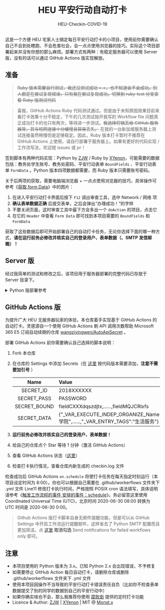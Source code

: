 <h1 align="center">HEU 平安行动自动打卡</h1>

<div align="center">HEU-Checkin-COVID-19</div></br>


这是一个方便 HEU 宅家人士搞定每日平安行动打卡的小项目，使用前你需要确认自己不会到处瞎跑、不会危害社会，会一点点使用浏览器的技巧。实际这个项目部署起来并没有你想的那么麻烦。部署方式有两种：有稳定服务器可以使用 Server 版，没有的话可以通过 GitHub Actions 版实现解放。

## 准备

> ~~Ruby 版本需要自行测试，我还没测试成功 >.<，也不知道会不会成功。别人都是在尝试复现错误，只有我在尝试复现成功。切换到 ruby-test 分支查看 Ruby 版测试代码~~

> 喜报，GitHub Actions Ruby 代码测试通过。但是由于未知原因效果目前来看打卡效果十分不稳定，下午的几次测试抛开我写的 Workflow file 问题真正成功打卡的也只有两次，等待进一步测试。~~我选择将锅丢给 GitHub 服务器背，其与校网连接十分缓慢且容易丢失。~~ 在我的一台新加坡服务器上测试连接虽然稍慢但是足够稳定。因此，Ruby 版本打卡暂时不推荐在 GitHub Actions 上使用，请自行部署于服务器上。如果有更好的代码实现 / 工作流写法，欢迎提 issues 或 pr！

签到脚本有两种代码实现：Python by [ZJW](https://zjw1.top/2020/03/10/auto_checkin_during_covid19_and_cas_sso_learning/) / Ruby by [XYenon](https://gist.github.com/XYenon/79317d63e7f769e5bdff5b595d709b65)，可能需要的数据包括：教务处学生账号、教务处密码、平安行动表单 `BoundFields` 、平安行动表单 `FormData` 。Python 版本四项数据都需要，而 Ruby 版本只需要账号密码。

关于后两项的获取，需要电脑端浏览器 + 一点点使用浏览器的技巧，具体操作可参考《[获取 form Data](https://monsterx.cn/tech/Auto-Checkin-COVID19.html#toc_1)》中的图片：

1. 在进入平安行动打卡界面后按下 `F12` 调出审查工具，选中 Network / 网络 项
2. **确认表单数据正确** 后提交表单，之后会弹出“办理成功！”的字样
3. 不要关闭页面，这时审查工具中最下方会多出一个 `doAction` 的项目，点击它
4. 在它的 `Header` 中查看 `Form Data` 即可找到本项目需要的 `BoundFields` 和 `FormData`

获取了这些数据后即可开始部署自己的自动打卡任务，无论你选择下面的哪一种方式，**请在运行前务必修改并核实自己的登录用户、表单数据（、SMTP 发信邮箱）！**

## Server 版

经过我简单的测试和修改之后，该项目用于服务器部署的完整代码已存放于 Server 目录下。

<details><summary>Python 版部署参考</summary><br>

使用前确保使用 `pip install` 安装了 `lxml` `requests` 库。

1. 按照自己需要修改文件内容
   
   - Server/checkin.py 修改 Line35-36 Line110 Line113 Line156-163 为自己的登录用户、表单数据、SMTP 发信邮箱
   - Server/checkin.sh 修改其中的路径为实际路径，它用于 Linux 服务器设置定时任务，仅供参考
   - Server/checkin.log 若使用 checkin.sh 则该文件将记录打卡日志，无需修改

2. SMTP 发信邮箱设置并不是必须的，仅用于服务器打卡完成后发送邮件提醒
   
   如果不需要这个功能，删除 Server/checkin.py Line152-176 即可

3. 安装 pip 依赖项 `lxml` `requests`
   
   命令行执行 `python -m pip install lxml requests`

4. **运行前务必修改并核实自己的登录用户、表单数据、SMTP 发信邮箱！**
5. 配置打卡定时任务
   
   这个版本通过服务器或本地主机的定时任务实现自动打卡。请参考《[定时任务](https://monsterx.cn/tech/Auto-Checkin-COVID19.html#toc_7)》自行设置定时任务

</details>

## GitHub Actions 版

为提升广大 HEU 无服务器玩家的体验，本仓库着手实现基于 GitHub Actions 的自动打卡。灵感源自一个使用 GitHub Actions 刷 API 调用次数帮助 Microsoft 365 E5 订阅自动续期的仓库 [wangziyingwen/AutoApiSecret](https://github.com/wangziyingwen/AutoApiSecret) 。

部署 GitHub Actions 前你需要确认自己选择的脚本说明：

1. Fork 本仓库
2. 在仓库的 Settings 中添加 Secrets（在 [这里](https://github.com/monsterxcn/HEU-Checkin-COVID-19/settings/secrets) 按代码版本需要添加，**注意不需要加引号** ）
   
   | Name | Value | Version |
   |:----:|:------|:-------:|
   | SECRET_ID | 2018XXXXXX | py rb |
   | SECRET_PASS | PASSWORD | py rb |
   | SECRET_BOUND | fieldCXXXdqszdjtx,......,fieldMQJCRlxfs | py |
   | SECRET_DATA | {"_VAR_EXECUTE_INDEP_ORGANIZE_Name":"XXX学院",......,"_VAR_ENTRY_TAGS":"生活服务"} | py |

3. **运行前务必修改并核实自己的登录用户、表单数据！**
4. 给自己的仓库点个 Star 等待 1 分钟（激活 GitHub Actions）
5. 查看 GitHub Actions 状态（[这里](https://github.com/monsterxcn/HEU-Checkin-COVID-19/actions)）
6. 检查打卡执行情况，查看仓库内新生成的 checkin.log 文件

检查成功后 GitHub Actions `on.schedule` 将使打卡任务在每天指定时刻运行（本项目设定时间为 8:00）。你也可以根据自己需要在 .github/workerflows 文件夹下 .yml 文件 Line11 修改打卡执行时间，严格按照 POSIX cron 语法填写，具体说明请参考《[触发工作流程的事件 安排的事件：schedule](https://docs.github.com/cn/actions/reference/events-that-trigger-workflows#)》。务必留意这里使用 Coordinated Universal Time (UTC)，北京时间 2020-06-30 08:00 转换为 UTC 时间是 2020-06-30 0:00。

> Github Actions 版打卡脚本自身无邮件提醒功能，但是可以从 GitHub Settings 中开启工作流运行提醒邮件，这样省去了 Python SMTP 配置而且更加简洁。点 [这里](https://github.com/settings/notifications) **取消勾选** Send notifications for failed workflows only 即可。

## 注意

 - 本项目使用的 Python 版本为 3.x。已知 Python 2.x 会出现错误，不予修复
 - 如需要停止 GitHub Action 每日自动打卡，请删除仓库或删除 .github/workerflows 文件夹下 .yml 文件
 - 使用本项目因操作不当导致的平安行动打卡错误责任自负（比如你不检查表单数据提交了别的同学的数据到自己的平安行动中）
 - 如果你确实啥也不会，那么我推荐你使用 [腐败街](https://www.fubaijie.cn) 提供的定时打卡功能
 - Licence & Author: [ZJW](https://zjw1.top) | [XYenon](https://xyenon.bid) | MIT @ [Monst.x](https://monsterx.cn)
